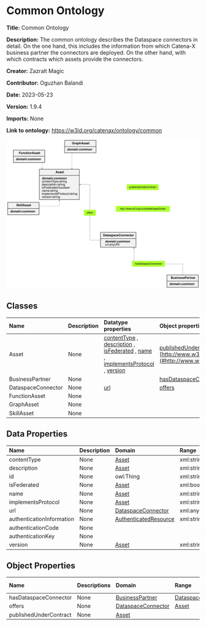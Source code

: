 



# Common Ontology


**Title:**  Common Ontology

**Description:**  The common ontology describes the Dataspace connectors in detail. On the one hand, this includes the information from which Catena-X business partner the connectors are deployed. On the other hand, with which contracts which assets provide the connectors.

**Creator:**  Zazralt Magic

**Contributor:**  Oguzhan Balandi

**Date:**  2023-05-23

**Version:**  1.9.4

**Imports:**  None

**Link to ontology:**  https://w3id.org/catenax/ontology/common  
  
![ontology](images/common_ontology.gv.svg)  

## Classes
  

|Name|Description|Datatype properties|Object properties|Subclass of|
| :--- | :--- | :--- | :--- | :--- |
|<span id="Asset">Asset</span>|None|[contentType](#contentType) , [description](#description) , [isFederated](#isFederated) , [name](#name) , [implementsProtocol](#implementsProtocol) , [version](#version) |[publishedUnderContract](#publishedUnderContract) , [http://www.w3.org/ns/shacl#shapesGraph](#http://www.w3.org/ns/shacl#shapesGraph) ||
|<span id="BusinessPartner">BusinessPartner</span>|None||[hasDataspaceConnector](#hasDataspaceConnector) ||
|<span id="DataspaceConnector">DataspaceConnector</span>|None|[url](#url) |[offers](#offers) ||
|<span id="FunctionAsset">FunctionAsset</span>|None|||[Asset](#Asset) |
|<span id="GraphAsset">GraphAsset</span>|None|||[Asset](#Asset) |
|<span id="SkillAsset">SkillAsset</span>|None|||[Asset](#Asset) |

## Data Properties
  

|Name|Description|Domain|Range|Subproperty of|
| :--- | :--- | :--- | :--- | :--- |
|<span id="contentType">contentType</span>|None|[Asset](#Asset) |xml:string ||
|<span id="description">description</span>|None|[Asset](#Asset) |xml:string ||
|<span id="id">id</span>|None|owl:Thing |xml:string ||
|<span id="isFederated">isFederated</span>|None|[Asset](#Asset) |xml:boolean ||
|<span id="name">name</span>|None|[Asset](#Asset) |xml:string ||
|<span id="implementsProtocol">implementsProtocol</span>|None|[Asset](#Asset) |xml:string ||
|<span id="url">url</span>|None|[DataspaceConnector](#DataspaceConnector) |xml:anyURI ||
|<span id="authenticationInformation">authenticationInformation</span>|None|[AuthenticatedResource](#AuthenticatedResource) |xml:string ||
|<span id="authenticationCode">authenticationCode</span>|None|||[authenticationInformation](#authenticationInformation) |
|<span id="authenticationKey">authenticationKey</span>|None|||[authenticationInformation](#authenticationInformation) |
|<span id="version">version</span>|None|[Asset](#Asset) |xml:string ||

## Object Properties
  

|Name|Descriptions|Domain|Range|Subproperty of|
| :--- | :--- | :--- | :--- | :--- |
|<span id="hasDataspaceConnector">hasDataspaceConnector</span>|None|[BusinessPartner](#BusinessPartner) |[DataspaceConnector](#DataspaceConnector) ||
|<span id="offers">offers</span>|None|[DataspaceConnector](#DataspaceConnector) |[Asset](#Asset) ||
|<span id="publishedUnderContract">publishedUnderContract</span>|None|[Asset](#Asset) |||
